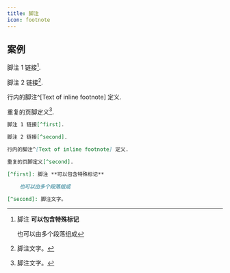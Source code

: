 ```yaml
---
title: 脚注
icon: footnote
---
```


## 案例

脚注 1 链接[^first].

脚注 2 链接[^second].

行内的脚注^[Text of inline footnote] 定义.

重复的页脚定义[^second].

[^first]: 脚注 **可以包含特殊标记**

    也可以由多个段落组成

[^second]: 脚注文字。

```md
脚注 1 链接[^first].

脚注 2 链接[^second].

行内的脚注^[Text of inline footnote] 定义.

重复的页脚定义[^second].

[^first]: 脚注 **可以包含特殊标记**

    也可以由多个段落组成

[^second]: 脚注文字。
```
